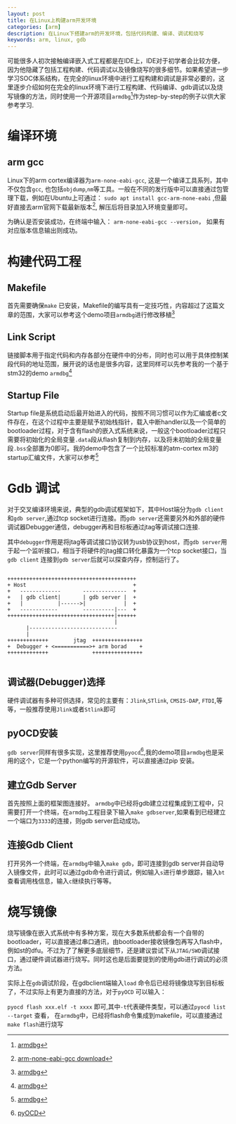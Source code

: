 ```yaml
---
layout: post
title: 在Linux上构建arm开发环境
categories: [arm]
description: 在Linux下搭建arm的开发环境，包括代码构建、编译、调试和烧写
keywords: arm, linux, gdb
---
```


可能很多人初次接触编译嵌入式工程都是在IDE上，IDE对于初学者会比较方便，因为他隐藏了包括工程构建、代码调试以及镜像烧写的很多细节。如果希望进一步学习SOC体系结构，在完全的linux环境中进行工程构建和调试是非常必要的，这里逐步介绍如何在完全的linux环境下进行工程构建、代码编译、gdb调试以及烧写镜像的方法，同时使用一个开源项目`armdbg`[^1]作为step-by-step的例子以供大家参考学习.

<!-- abs -->

# 编译环境

## arm gcc
Linux下的arm cortex编译器为`arm-none-eabi-gcc`, 这是一个编译工具系列，其中不仅包含`gcc`, 也包括`objdump`,`nm`等工具。一般在不同的发行版中可以直接通过包管理下载，例如在Ubuntu上可通过：
`sudo apt install gcc-arm-none-eabi` ,但最好直接去arm官网下载最新版本[^2], 解压后将目录加入环境变量即可。

为确认是否安装成功，在终端中输入：
`arm-none-eabi-gcc --version`， 如果有对应版本信息输出则成功。

# 构建代码工程

## Makefile
首先需要确保`make` 已安装，Makefile的编写具有一定技巧性，内容超过了这篇文章的范围，大家可以参考这个demo项目`armdbg`进行修改移植[^1]

## Link Script
链接脚本用于指定代码和内存各部分在硬件中的分布，同时也可以用于具体控制某段代码的地址范围，展开说的话也是很多内容，这里同样可以先参考我的一个基于stm32的demo `armdbg`[^1]

## Startup File
Startup file是系统启动后最开始进入的代码，按照不同习惯可以作为汇编或者c文件存在，在这个过程中主要是赋予初始栈指针，载入中断handler以及一个简单的bootloader过程，对于含有flash的嵌入式系统来说，一般这个bootloader过程只需要将初始化的全局变量`.data`段从flash复制到内存，以及将未初始的全局变量段`.bss`全部置为0即可。我的demo中包含了一个比较标准的atm-cortex m3的startup汇编文件，大家可以参考[^1]


# Gdb 调试

对于交叉编译环境来说，典型的gdb调试框架如下，其中Host端分为`gdb client`和`gdb server`,通过tcp socket进行连接。而`gdb server`还需要另外和外部的硬件调试器Debugger通信，debugger再和目标板通过jtag等调试接口连接.

其中`debugger`作用是将jtag等调试接口协议转为usb协议到host，而`gdb server`用于起一个监听接口，相当于将硬件的jtag接口转化暴露为一个tcp socket接口，当`gdb client` 连接到`gdb server`后就可以探查内存，控制运行了。
```

+++++++++++++++++++++++++++++++++++++++++
+ Host                                  +
+   -------------       --------------  +
+   | gdb client|       | gdb server |  +
+   |           |------>|            |  +
+   ------------        ----------|---  +
++++++++++++++++++++++++++++++++++|++++++
                                  |
      |----------------------------
      |
+++++++++++++        jtag  ++++++++++++++++
+  Debugger + <===========>+ arm borad    +
+++++++++++++              ++++++++++++++++


```

## 调试器(Debugger)选择


硬件调试器有多种可供选择，常见的主要有：`Jlink`,`STlink`, `CMSIS-DAP`, `FTDI`,等等，一般推荐使用`Jlink`或者`Stlink`即可

## pyOCD安装

`gdb server`同样有很多实现，这里推荐使用`pyocd`[^3],我的demo项目`armdbg`也是采用的这个，它是一个python编写的开源软件，可以直接通过pip 安装。



## 建立Gdb Server
首先按照上面的框架图连接好。
`armdbg`中已经将gdb建立过程集成到工程中，只需要打开一个终端，在`armdbg`工程目录下输入`make gdbserver`,如果看到已经建立一个端口为`3333`的连接，则gdb server启动成功。

## 连接Gdb Client

打开另外一个终端，在`armdbg`中输入`make gdb`，即可连接到gdb server并自动导入镜像文件，此时可以通过gdb命令进行调试，例如输入`s`进行单步跟踪，输入`bt`查看调用栈信息，输入`c`继续执行等等。

# 烧写镜像

烧写镜像在嵌入式系统中有多种方案，现在大多数系统都会有一个自带的bootloader，可以直接通过串口通讯，由bootloader接收镜像包再写入flash中，例如st的dfu。不过为了了解更多底层细节，还是建议尝试下从`JTAG/SWD`调试接口，通过硬件调试器进行烧写。同时这也是后面要提到的使用gdb进行调试的必须方法。

实际上在`gdb`调试阶段，在gdbclient端输入`load` 命令后已经将镜像烧写到目标板了，不过实际上有更为直接的方法，对于`pyOCD` 可以输入：

`pyocd flash xxx.elf -t xxxx` 即可,其中`-t`代表硬件类型，可以通过`pyocd list --target` 查看， 在`armdbg`中，已经将flash命令集成到makefile，可以直接通过
`make flash`进行烧写

[^1]: [armdbg](https://github.com/cheng3100/armdbg)
[^2]: [arm-none-eabi-gcc download](https://developer.arm.com/tools-and-software/open-source-software/developer-tools/gnu-toolchain/gnu-rm/downloads)
[^3]: [pyOCD](https://github.com/pyocd/pyOCD)
